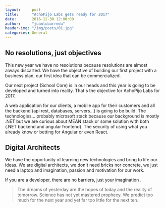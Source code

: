 ```yaml
---
layout:     post
title:      "AchoPijo Labs gets ready for 2017"
date:       2016-12-30 12:00:00
author:     "juanlubarreda"
header-img: "/img/posts/01.jpg"
categories: General
---
```


<h2 class="section-heading">No resolutions, just objectives</h2>

<p>This new year we have no resolutions because resolutions are almost always discarted. We have the objective of
building our first project with a business plan, our first idea that can be commercialized.</p>

<p>Our next project (School Core) is in our heads and this year is going to be developed and turned into reality. That's the objective for AchoPijo Labs for 2017.</p>

<p>A web application for our clients, a mobile app for their customers and all the backend (api rest, databases, servers...) is going to be build. The technologies... probably microsoft stack because our background is mostly .NET but we are curious about MEAN stack or some solution with both (.NET backend and angular frontend). The security of using what you already know or betting for Angular or even React.</p>

<h2 class="section-heading">Digital Architects</h2>
<p>We have the opportunity of learning new technologies and bring to life our ideas. We are digital architects, we don't need bricks nor concrete, we just need a laptop and imagination, passion and motivation for our work.</p>

<p>If you are a developer, there are no barriers, just your imagination .</p>

<blockquote>The dreams of yesterday are the hopes of today and the reality of tomorrow. Science has not yet mastered prophecy. We predict too much for the next year and yet far too little for the next ten.</blockquote>